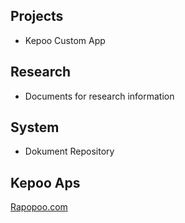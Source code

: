 ## Projects

* Kepoo Custom App

## Research

* Documents for research information

## System

* Dokument Repository

## Kepoo Aps

[Rapopoo.com](https://rapopoo.com)